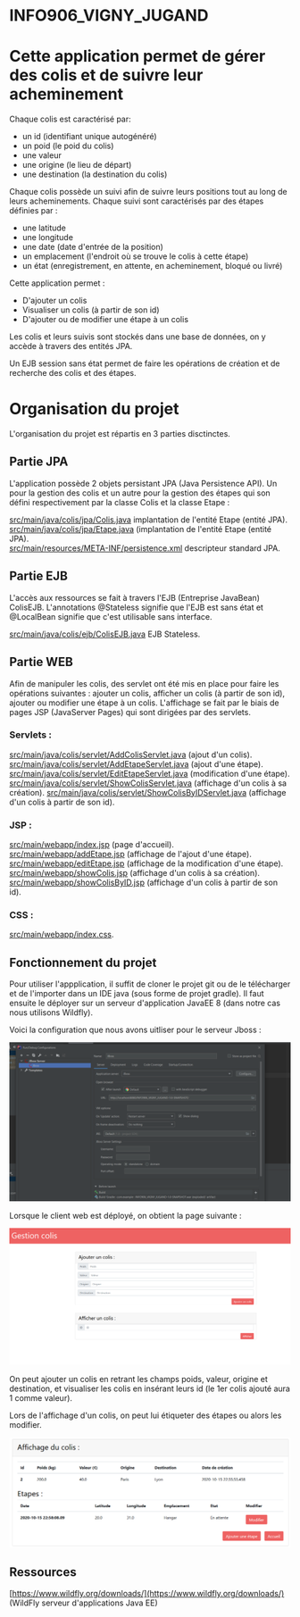 # INFO906_VIGNY_JUGAND

# Cette application permet de gérer des colis et de suivre leur acheminement


Chaque colis est caractérisé par:    
* un id (identifiant unique autogénéré)
* un poid (le poid du colis)
* une valeur
* une origine (le lieu de départ)
* une destination (la destination du colis)

Chaque colis possède un suivi afin de suivre leurs positions tout au long de leurs acheminements. Chaque suivi sont caractérisés par des étapes définies par :
* une latitude
* une longitude
* une date (date d'entrée de la position) 
* un emplacement (l'endroit où se trouve le colis à cette étape)
* un état (enregistrement, en attente, en acheminement, bloqué ou livré)


Cette application permet :
* D'ajouter un colis
* Visualiser un colis (à partir de son id)
* D'ajouter ou de modifier une étape à un colis


Les colis et leurs suivis sont stockés dans une base de données, on y accède à travers des entités JPA.

Un EJB session sans état permet de faire les opérations de création et de recherche des colis et des étapes.

# Organisation du projet

L'organisation du projet est répartis en 3 parties disctinctes.

## Partie JPA

L'application possède 2 objets persistant JPA (Java Persistence API). Un pour la gestion des colis et un autre pour la gestion des étapes qui son défini  respectivement par la classe Colis et la classe Etape :

[src/main/java/colis/jpa/Colis.java](src/main/java/colis/jpa/Colis.java) implantation de l'entité Etape (entité JPA).   
[src/main/java/colis/jpa/Etape.java](src/main/java/colis/jpa/Etape.java) (implantation de l'entité Etape (entité JPA).  
[src/main/resources/META-INF/persistence.xml](src/main/resources/META-INF/persistence.xml) descripteur standard JPA.   

## Partie EJB

L'accès aux ressources se fait à travers l'EJB (Entreprise JavaBean) ColisEJB.
L'annotations @Stateless  signifie que l'EJB est sans état et  @LocalBean  signifie que c'est utilisable sans interface.

[src/main/java/colis/ejb/ColisEJB.java](src/main/java/colis/ejb/ColisEJB.java) EJB Stateless.

## Partie WEB

Afin de manipuler les colis, des servlet ont été mis en place pour faire les opérations suivantes : ajouter un colis, afficher un colis (à partir de son id), ajouter ou modifier une étape à un colis. L'affichage se fait par le biais de pages JSP (JavaServer Pages) qui sont dirigées par des servlets.

### Servlets :

[src/main/java/colis/servlet/AddColisServlet.java](src/main/java/colis/servlet/AddColisServlet.java)  (ajout d'un colis).
[src/main/java/colis/servlet/AddEtapeServlet.java](src/main/java/colis/servlet/AddEtapeServlet.java) (ajout d'une étape).
[src/main/java/colis/servlet/EditEtapeServlet.java](src/main/java/colis/servlet/EditEtapeServlet.java) (modification d'une étape).
[src/main/java/colis/servlet/ShowColisServlet.java](src/main/java/colis/servlet/ShowColisServlet.java) (affichage d'un colis à sa création).
[src/main/java/colis/servlet/ShowColisByIDServlet.java](src/main/java/colis/servlet/ShowColisByIDServlet.java) (affichage d'un colis à partir de son id).

### JSP :

[src/main/webapp/index.jsp](src/main/webapp/index.jsp)  (page d'accueil).
[src/main/webapp/addEtape.jsp](src/main/webapp/addEtape.jsp) (affichage de l'ajout d'une étape).
[src/main/webapp/editEtape.jsp](src/main/webapp/editEtape.jsp) (affichage de la modification d'une étape).
[src/main/webapp/showColis.jsp](src/main/webapp/showColis.jsp) (affichage d'un colis à sa création).
[src/main/webapp/showColisByID.jsp](src/main/webapp/showColisByID.jsp) (affichage d'un colis à partir de son id).

### CSS :

[src/main/webapp/index.css](src/main/webapp/index.css).

## Fonctionnement du projet

Pour utiliser l'appplication, il suffit de cloner le projet git ou de le télécharger et de l'importer dans un IDE java (sous forme de projet gradle). Il faut ensuite le déployer sur un serveur d'application JavaEE 8 (dans notre cas nous utilisons Wildfly). 

Voici la configuration que nous avons uitliser pour le serveur Jboss :

![config](/images/Screen1.png)

Lorsque le client web est déployé, on obtient la page suivante : 

![accueil](/images/Capture1.png)
 
On peut ajouter un colis en retrant les champs poids, valeur, origine et destination, et visualiser les colis en insérant leurs id (le 1er colis ajouté aura 1 comme valeur).

Lors de l'affichage d'un colis, on peut lui étiqueter des étapes ou alors les modifier.

![listeColis](/images/Capture3.png)

## Ressources

[https://www.wildfly.org/downloads/](https://www.wildfly.org/downloads/) (WildFly serveur d'applications Java EE)
